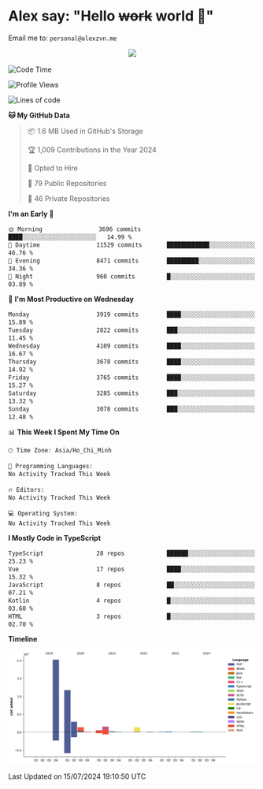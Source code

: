 # Alex say: "Hello ~~work~~ world 🐾"
Email me to: `personal@alexzvn.me`


<p align=center>
  <a href="https://skillicons.dev">
    <img src="https://skillicons.dev/icons?i=ts,js,php,nodejs,bun,vue,nuxt,react,svelte,tauri,laravel,rust,mongodb,docker,electron,redis,rabbitmq,tailwind,git,cloudflare,elysia,mysql,nginx,rollupjs,sentry,ubuntu,yarn,html,css,vite" />
  </a>
</p>

<!--START_SECTION:waka-->
![Code Time](http://img.shields.io/badge/Code%20Time-1%2C066%20hrs%2055%20mins-blue)

![Profile Views](http://img.shields.io/badge/Profile%20Views-0-blue)

![Lines of code](https://img.shields.io/badge/From%20Hello%20World%20I%27ve%20Written-40.5%20million%20lines%20of%20code-blue)

**🐱 My GitHub Data** 

> 📦 1.6 MB Used in GitHub's Storage 
 > 
> 🏆 1,009 Contributions in the Year 2024
 > 
> 💼 Opted to Hire
 > 
> 📜 79 Public Repositories 
 > 
> 🔑 46 Private Repositories 
 > 
**I'm an Early 🐤** 

```text
🌞 Morning                3696 commits        ████░░░░░░░░░░░░░░░░░░░░░   14.99 % 
🌆 Daytime                11529 commits       ████████████░░░░░░░░░░░░░   46.76 % 
🌃 Evening                8471 commits        █████████░░░░░░░░░░░░░░░░   34.36 % 
🌙 Night                  960 commits         █░░░░░░░░░░░░░░░░░░░░░░░░   03.89 % 
```
📅 **I'm Most Productive on Wednesday** 

```text
Monday                   3919 commits        ████░░░░░░░░░░░░░░░░░░░░░   15.89 % 
Tuesday                  2822 commits        ███░░░░░░░░░░░░░░░░░░░░░░   11.45 % 
Wednesday                4109 commits        ████░░░░░░░░░░░░░░░░░░░░░   16.67 % 
Thursday                 3678 commits        ████░░░░░░░░░░░░░░░░░░░░░   14.92 % 
Friday                   3765 commits        ████░░░░░░░░░░░░░░░░░░░░░   15.27 % 
Saturday                 3285 commits        ███░░░░░░░░░░░░░░░░░░░░░░   13.32 % 
Sunday                   3078 commits        ███░░░░░░░░░░░░░░░░░░░░░░   12.48 % 
```


📊 **This Week I Spent My Time On** 

```text
🕑︎ Time Zone: Asia/Ho_Chi_Minh

💬 Programming Languages: 
No Activity Tracked This Week

🔥 Editors: 
No Activity Tracked This Week

💻 Operating System: 
No Activity Tracked This Week
```

**I Mostly Code in TypeScript** 

```text
TypeScript               28 repos            ██████░░░░░░░░░░░░░░░░░░░   25.23 % 
Vue                      17 repos            ████░░░░░░░░░░░░░░░░░░░░░   15.32 % 
JavaScript               8 repos             ██░░░░░░░░░░░░░░░░░░░░░░░   07.21 % 
Kotlin                   4 repos             █░░░░░░░░░░░░░░░░░░░░░░░░   03.60 % 
HTML                     3 repos             █░░░░░░░░░░░░░░░░░░░░░░░░   02.70 % 
```



**Timeline**

![Lines of Code chart](https://raw.githubusercontent.com/alexzvn/alexzvn/main/assets/bar_graph.png)


 Last Updated on 15/07/2024 19:10:50 UTC
<!--END_SECTION:waka-->
